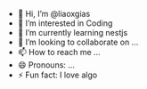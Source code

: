 - 👋 Hi, I’m @liaoxgias
- 👀 I’m interested in Coding
- 🌱 I’m currently learning nestjs
- 💞️ I’m looking to collaborate on ...
- 📫 How to reach me ...
- 😄 Pronouns: ...
- ⚡ Fun fact: I love algo

<!---
liaoxgias/liaoxgias is a ✨ special ✨ repository because its `README.md` (this file) appears on your GitHub profile.
You can click the Preview link to take a look at your changes.
--->
